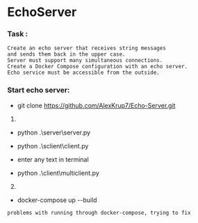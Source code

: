 # EchoServer
### Task :
````
Create an echo server that receives string messages
and sends them back in the upper case.
Server must support many simultaneous connections.
Create a Docker Compose configuration with an echo server.
Echo service must be accessible from the outside.
````
### Start echo server:
* git clone https://github.com/AlexKrup7/Echo-Server.git
1)
* python .\server\server.py
* python .\sclient\client.py

* enter any text in terminal

* python .\client\multiclient.py

2)
* docker-compose up --build
```
problems with running through docker-compose, trying to fix
```
